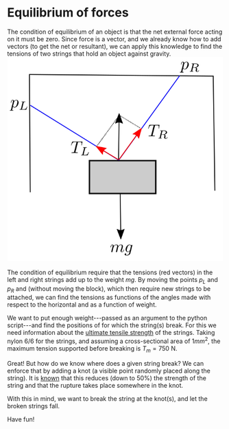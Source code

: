 Equilibrium of forces
===============

The condition of equilibrium of an object is that the net external force acting on it must be zero. Since force is a vector, and we already know how to add vectors (to get the net or resultant), we can apply this knowledge to find the tensions of two strings that hold an object against gravity. ![Block hanging on a string](https://raw.githubusercontent.com/essoca/Physics-Engines/master/images/forces.png)

The condition of equilibrium require that the tensions (red vectors) in the left and right strings add up to the weight *mg*. By moving the points *p*<sub>*L*</sub> and *p*<sub>*R*</sub> and (without moving the block), which then require new strings to be attached, we can find the tensions as functions of the angles made with respect to the horizontal and as a function of weight.

We want to put enough weight---passed as an argument to the python script---and find the positions of for which the string(s) break. For this we need information about the [ultimate tensile strength](https://en.wikipedia.org/wiki/Ultimate_tensile_strength) of the strings. Taking nylon 6/6 for the strings, and assuming a cross-sectional area of 1*mm*<sup>2</sup>, the maximum tension supported before breaking is *T*<sub>*m*</sub> = 750 N.

Great! But how do we know where does a given string break? We can enforce that by adding a knot (a visible point randomly placed along the string). It is [known](https://www.researchgate.net/publication/264959195_The_rupture_of_knotted_strings_under_tension?tab=overview) that this reduces (down to 50%) the strength of the string and that the rupture takes place somewhere in the knot.

With this in mind, we want to break the string at the knot(s), and let the broken strings fall.

Have fun!
